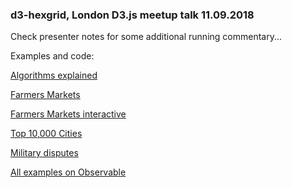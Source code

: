### d3-hexgrid, London D3.js meetup talk 11.09.2018

Check presenter notes for some additional running commentary...

Examples and code:

[Algorithms explained](https://beta.observablehq.com/@larsvers/hexgrid-maps-with-d3-hexgrid)

[Farmers Markets](https://bl.ocks.org/larsvers/7f856d848e1f5c007553a9cea8a73538)

[Farmers Markets interactive](https://bl.ocks.org/larsvers/ec4f4c96941b0fa97869184ab9a9fb5b)

[Top 10,000 Cities](https://bl.ocks.org/larsvers/da5b2b77c8626be757076807409b87d3)

[Military disputes](https://bl.ocks.org/larsvers/049c8f382ea07d48ca0a395e661d0fa4)

[All examples on Observable](https://beta.observablehq.com/@larsvers/d3-hexgrid-examples)
